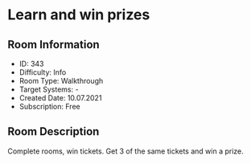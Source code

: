 ﻿# Learn and win prizes

## Room Information
- ID: 343
- Difficulty: Info
- Room Type: Walkthrough
- Target Systems: -
- Created Date: 10.07.2021
- Subscription: Free

## Room Description
Complete rooms, win tickets. Get 3 of the same tickets and win a prize.

